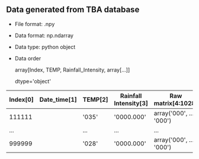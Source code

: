 ## Data generated from TBA database

* File format: .npy

* Data format: np.ndarray

* Data type: python object

* Data order

  array[Index, TEMP, Rainfall_Intensity, array[...]] 

  dtype='object'

| Index[0] | Date_time[1] | TEMP[2] | Rainfall Intensity[3] | Raw matrix[4:1028]       |
| -------- | ------------ | ------- | --------------------- | ------------------------ |
| 111111   |              | '035'   | '0000.000'            | array('000', ..., '000') |
| ...      |              | ...     | ...                   | ...                      |
| 999999   |              | '028'   | '0000.000'            | array('000', ..., '000') |